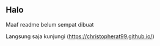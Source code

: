 ## Halo

Maaf readme belum sempat dibuat

Langsung saja kunjungi (https://christopherat99.github.io/)
